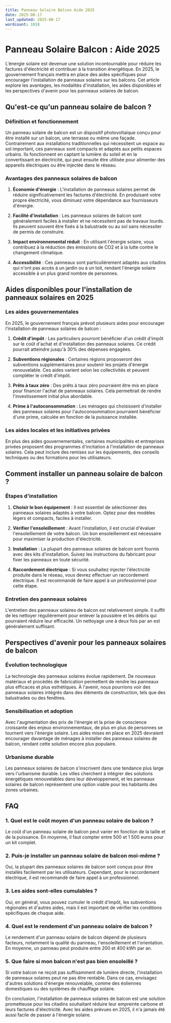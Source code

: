 ```yaml
---
title: Panneau Solaire Balcon Aide 2025
date: 2025-08-17
last_updated: 2025-08-17
wordcount: 1018
---
```


# Panneau Solaire Balcon : Aide 2025

L'énergie solaire est devenue une solution incontournable pour réduire les factures d'électricité et contribuer à la transition énergétique. En 2025, le gouvernement français mettra en place des aides spécifiques pour encourager l'installation de panneaux solaires sur les balcons. Cet article explore les avantages, les modalités d'installation, les aides disponibles et les perspectives d'avenir pour les panneaux solaires de balcon.

## Qu'est-ce qu'un panneau solaire de balcon ?

### Définition et fonctionnement

Un panneau solaire de balcon est un dispositif photovoltaïque conçu pour être installé sur un balcon, une terrasse ou même une façade. Contrairement aux installations traditionnelles qui nécessitent un espace au sol important, ces panneaux sont compacts et adaptés aux petits espaces urbains. Ils fonctionnent en captant la lumière du soleil et en la convertissant en électricité, qui peut ensuite être utilisée pour alimenter des appareils électriques ou être injectée dans le réseau.

### Avantages des panneaux solaires de balcon

1. **Économie d'énergie** : L'installation de panneaux solaires permet de réduire significativement les factures d'électricité. En produisant votre propre électricité, vous diminuez votre dépendance aux fournisseurs d'énergie.

2. **Facilité d'installation** : Les panneaux solaires de balcon sont généralement faciles à installer et ne nécessitent pas de travaux lourds. Ils peuvent souvent être fixés à la balustrade ou au sol sans nécessiter de permis de construire.

3. **Impact environnemental réduit** : En utilisant l'énergie solaire, vous contribuez à la réduction des émissions de CO2 et à la lutte contre le changement climatique.

4. **Accessibilité** : Ces panneaux sont particulièrement adaptés aux citadins qui n'ont pas accès à un jardin ou à un toit, rendant l'énergie solaire accessible à un plus grand nombre de personnes.

## Aides disponibles pour l'installation de panneaux solaires en 2025

### Les aides gouvernementales

En 2025, le gouvernement français prévoit plusieurs aides pour encourager l'installation de panneaux solaires de balcon :

1. **Crédit d'impôt** : Les particuliers pourront bénéficier d'un crédit d'impôt sur le coût d'achat et d'installation des panneaux solaires. Ce crédit pourrait atteindre jusqu'à 30% des dépenses engagées.

2. **Subventions régionales** : Certaines régions proposeront des subventions supplémentaires pour soutenir les projets d'énergie renouvelable. Ces aides varient selon les collectivités et peuvent compléter le crédit d'impôt.

3. **Prêts à taux zéro** : Des prêts à taux zéro pourraient être mis en place pour financer l'achat de panneaux solaires. Cela permettrait de rendre l'investissement initial plus abordable.

4. **Prime à l'autoconsommation** : Les ménages qui choisissent d'installer des panneaux solaires pour l'autoconsommation pourraient bénéficier d'une prime, calculée en fonction de la puissance installée.

### Les aides locales et les initiatives privées

En plus des aides gouvernementales, certaines municipalités et entreprises privées proposent des programmes d'incitation à l'installation de panneaux solaires. Cela peut inclure des remises sur les équipements, des conseils techniques ou des formations pour les utilisateurs.

## Comment installer un panneau solaire de balcon ?

### Étapes d'installation

1. **Choisir le bon équipement** : Il est essentiel de sélectionner des panneaux solaires adaptés à votre balcon. Optez pour des modèles légers et compacts, faciles à installer.

2. **Vérifier l'ensoleillement** : Avant l'installation, il est crucial d'évaluer l'ensoleillement de votre balcon. Un bon ensoleillement est nécessaire pour maximiser la production d'électricité.

3. **Installation** : La plupart des panneaux solaires de balcon sont fournis avec des kits d'installation. Suivez les instructions du fabricant pour fixer les panneaux en toute sécurité.

4. **Raccordement électrique** : Si vous souhaitez injecter l'électricité produite dans le réseau, vous devrez effectuer un raccordement électrique. Il est recommandé de faire appel à un professionnel pour cette étape.

### Entretien des panneaux solaires

L'entretien des panneaux solaires de balcon est relativement simple. Il suffit de les nettoyer régulièrement pour enlever la poussière et les débris qui pourraient réduire leur efficacité. Un nettoyage une à deux fois par an est généralement suffisant.

## Perspectives d'avenir pour les panneaux solaires de balcon

### Évolution technologique

La technologie des panneaux solaires évolue rapidement. De nouveaux matériaux et procédés de fabrication permettent de rendre les panneaux plus efficaces et plus esthétiques. À l'avenir, nous pourrions voir des panneaux solaires intégrés dans des éléments de construction, tels que des balustrades ou des fenêtres.

### Sensibilisation et adoption

Avec l'augmentation des prix de l'énergie et la prise de conscience croissante des enjeux environnementaux, de plus en plus de personnes se tournent vers l'énergie solaire. Les aides mises en place en 2025 devraient encourager davantage de ménages à installer des panneaux solaires de balcon, rendant cette solution encore plus populaire.

### Urbanisme durable

Les panneaux solaires de balcon s'inscrivent dans une tendance plus large vers l'urbanisme durable. Les villes cherchent à intégrer des solutions énergétiques renouvelables dans leur développement, et les panneaux solaires de balcon représentent une option viable pour les habitants des zones urbaines.

## FAQ

### 1. Quel est le coût moyen d'un panneau solaire de balcon ?

Le coût d'un panneau solaire de balcon peut varier en fonction de la taille et de la puissance. En moyenne, il faut compter entre 500 et 1 500 euros pour un kit complet.

### 2. Puis-je installer un panneau solaire de balcon moi-même ?

Oui, la plupart des panneaux solaires de balcon sont conçus pour être installés facilement par les utilisateurs. Cependant, pour le raccordement électrique, il est recommandé de faire appel à un professionnel.

### 3. Les aides sont-elles cumulables ?

Oui, en général, vous pouvez cumuler le crédit d'impôt, les subventions régionales et d'autres aides, mais il est important de vérifier les conditions spécifiques de chaque aide.

### 4. Quel est le rendement d'un panneau solaire de balcon ?

Le rendement d'un panneau solaire de balcon dépend de plusieurs facteurs, notamment la qualité du panneau, l'ensoleillement et l'orientation. En moyenne, un panneau peut produire entre 200 et 400 kWh par an.

### 5. Que faire si mon balcon n'est pas bien ensoleillé ?

Si votre balcon ne reçoit pas suffisamment de lumière directe, l'installation de panneaux solaires peut ne pas être rentable. Dans ce cas, envisagez d'autres solutions d'énergie renouvelable, comme des éoliennes domestiques ou des systèmes de chauffage solaire.

En conclusion, l'installation de panneaux solaires de balcon est une solution prometteuse pour les citadins souhaitant réduire leur empreinte carbone et leurs factures d'électricité. Avec les aides prévues en 2025, il n'a jamais été aussi facile de passer à l'énergie solaire.